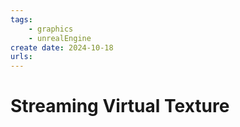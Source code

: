 ```yaml
---
tags:
    - graphics
    - unrealEngine
create date: 2024-10-18
urls:
---
```


# Streaming Virtual Texture

